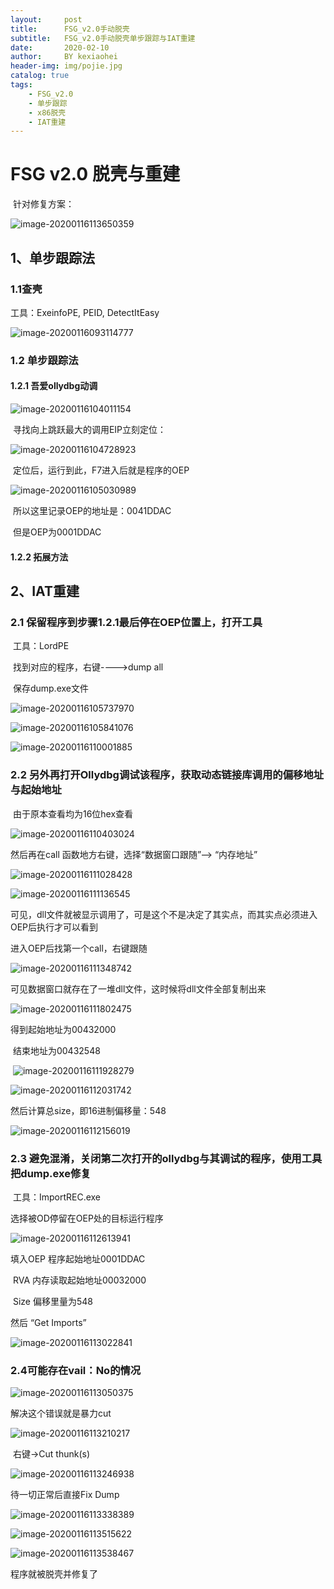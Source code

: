 ```yaml
---
layout:     post
title:      FSG_v2.0手动脱壳
subtitle:   FSG_v2.0手动脱壳单步跟踪与IAT重建
date:       2020-02-10
author:     BY kexiaohei
header-img: img/pojie.jpg
catalog: true
tags:
    - FSG_v2.0
    - 单步跟踪
    - x86脱壳
    - IAT重建
---
```

# FSG v2.0 脱壳与重建

​								针对修复方案：

![image-20200116113650359](http:frankie625641200.github.io/img/tuoke/image-20200116113650359.png)

## 1、单步跟踪法



### 1.1查壳

工具：ExeinfoPE, PEID, DetectItEasy

![image-20200116093114777](http:frankie625641200.github.io/img/tuoke/image-20200116093114777.png)

### 1.2 单步跟踪法

#### 		1.2.1 吾爱ollydbg动调

![image-20200116104011154](http:frankie625641200.github.io/img/tuoke/image-20200116104011154.png)

​		寻找向上跳跃最大的调用EIP立刻定位：

![image-20200116104728923](http:frankie625641200.github.io/img/tuoke/image-20200116104728923.png)

​		定位后，运行到此，F7进入后就是程序的OEP

![image-20200116105030989](http:frankie625641200.github.io/img/tuoke/image-20200116105030989.png)

​		所以这里记录OEP的地址是：0041DDAC

​		但是OEP为0001DDAC

#### 	 	1.2.2 拓展方法

## 2、IAT重建

### 		2.1 保留程序到步骤1.2.1最后停在OEP位置上，打开工具

​			工具：LordPE

​			找到对应的程序，右键---->dump all

​			保存dump.exe文件

![image-20200116105737970](http:frankie625641200.github.io/img/tuoke/image-20200116105737970.png)

![image-20200116105841076](http:frankie625641200.github.io/img/tuoke/image-20200116105841076.png)

![image-20200116110001885](http:frankie625641200.github.io/img/tuoke/image-20200116110001885.png)

### 		2.2 另外再打开Ollydbg调试该程序，获取动态链接库调用的偏移地址与起始地址

​			由于原本查看均为16位hex查看

![image-20200116110403024](http:frankie625641200.github.io/img/tuoke/image-20200116110403024.png)

然后再在call 函数地方右键，选择“数据窗口跟随”—> “内存地址”

![image-20200116111028428](http:frankie625641200.github.io/img/tuoke/image-20200116111028428.png)

![image-20200116111136545](http:frankie625641200.github.io/img/tuoke/image-20200116111136545.png)

可见，dll文件就被显示调用了，可是这个不是决定了其实点，而其实点必须进入OEP后执行才可以看到

进入OEP后找第一个call，右键跟随

![image-20200116111348742](http:frankie625641200.github.io/img/tuoke/image-20200116111348742.png)

可见数据窗口就存在了一堆dll文件，这时候将dll文件全部复制出来

![image-20200116111802475](http:frankie625641200.github.io/img/tuoke/image-20200116111802475.png)

得到起始地址为00432000

​		结束地址为00432548

​				![image-20200116111928279](http:frankie625641200.github.io/img/tuoke/image-20200116111928279.png)

![image-20200116112031742](http:frankie625641200.github.io/img/tuoke/image-20200116112031742.png)

然后计算总size，即16进制偏移量：548

![image-20200116112156019](http:frankie625641200.github.io/img/tuoke/image-20200116112156019.png)

### 		2.3 避免混淆，关闭第二次打开的ollydbg与其调试的程序，使用工具把dump.exe修复

​			工具：ImportREC.exe

选择被OD停留在OEP处的目标运行程序

![image-20200116112613941](http:frankie625641200.github.io/img/tuoke/image-20200116112613941.png)

填入OEP 程序起始地址0001DDAC

​		RVA 内存读取起始地址00032000

​		Size 偏移里量为548

然后 “Get Imports”

![image-20200116113022841](http:frankie625641200.github.io/img/tuoke/image-20200116113022841.png)

### 		2.4可能存在vail：No的情况 

![image-20200116113050375](http:frankie625641200.github.io/img/tuoke/image-20200116113050375.png)

解决这个错误就是暴力cut

![image-20200116113210217](http:frankie625641200.github.io/img/tuoke/image-20200116113210217.png)

​		右键->Cut thunk(s)

![image-20200116113246938](http:frankie625641200.github.io/img/tuoke/image-20200116113246938.png)

待一切正常后直接Fix Dump

![image-20200116113338389](http:frankie625641200.github.io/img/tuoke/image-20200116113338389.png)

![image-20200116113515622](http:frankie625641200.github.io/img/tuoke/image-20200116113515622.png)

![image-20200116113538467](http:frankie625641200.github.io/img/tuoke/image-20200116113538467.png)

程序就被脱壳并修复了

